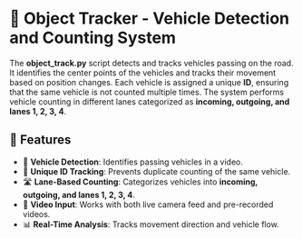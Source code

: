 # 🚗 Object Tracker - Vehicle Detection and Counting System

The **object_track.py** script detects and tracks vehicles passing on the road. It identifies the center points of the vehicles and tracks their movement based on position changes. Each vehicle is assigned a unique **ID**, ensuring that the same vehicle is not counted multiple times. The system performs vehicle counting in different lanes categorized as **incoming, outgoing, and lanes 1, 2, 3, 4**.

## 📌 Features

- 📍 **Vehicle Detection**: Identifies passing vehicles in a video.
- 🔢 **Unique ID Tracking**: Prevents duplicate counting of the same vehicle.
- 🛣️ **Lane-Based Counting**: Categorizes vehicles into **incoming, outgoing, and lanes 1, 2, 3, 4**.
- 🎥 **Video Input**: Works with both live camera feed and pre-recorded videos.
- 📊 **Real-Time Analysis**: Tracks movement direction and vehicle flow.